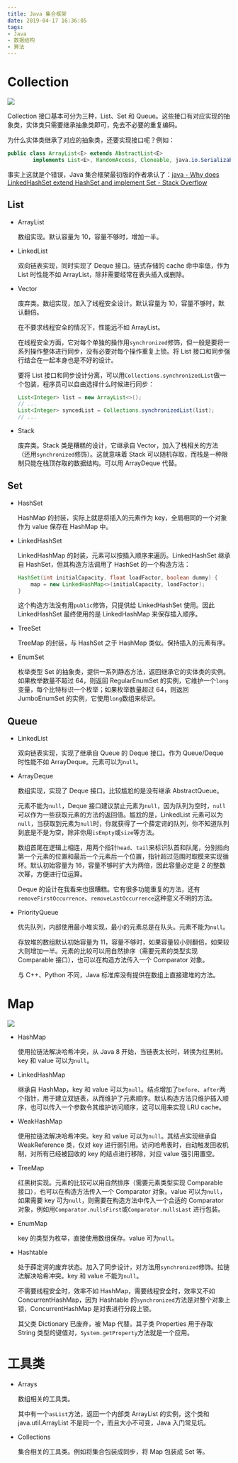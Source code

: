 ```yaml
---
title: Java 集合框架
date: 2019-04-17 16:36:05
tags:
- Java
- 数据结构
- 算法
---
```


# Collection

![](/images/collection.png)

Collection 接口基本可分为三种，List、Set 和 Queue。这些接口有对应实现的抽象类，实体类只需要继承抽象类即可，免去不必要的重复编码。

为什么实体类继承了对应的抽象类，还要实现接口呢？例如：

```java
public class ArrayList<E> extends AbstractList<E>
        implements List<E>, RandomAccess, Cloneable, java.io.Serializable
```

事实上这就是个错误，Java 集合框架最初版的作者承认了：[java - Why does LinkedHashSet<E> extend HashSet<e> and implement Set<E> - Stack Overflow](https://stackoverflow.com/questions/2165204/why-does-linkedhashsete-extend-hashsete-and-implement-sete)


## List

- ArrayList

  数组实现。默认容量为 10，容量不够时，增加一半。

- LinkedList

  双向链表实现，同时实现了 Deque 接口。链式存储的 cache 命中率低，作为 List 时性能不如 ArrayList，除非需要经常在表头插入或删除。

- Vector

  废弃类。数组实现，加入了线程安全设计。默认容量为 10，容量不够时，默认翻倍。

  在不要求线程安全的情况下，性能远不如 ArrayList。

  在线程安全方面，它对每个单独的操作用`synchronized`修饰，但一般是要将一系列操作整体进行同步，没有必要对每个操作重复上锁。将 List 接口和同步强行结合在一起本身也是不好的设计。

  要将 List 接口和同步设计分离，可以用`Collections.synchronizedList`做一个包装，程序员可以自由选择什么时候进行同步：

  ```java
  List<Integer> list = new ArrayList<>();
  // ...
  List<Integer> syncedList = Collections.synchronizedList(list);
  // ...
  ```

- Stack

  废弃类。Stack 类是糟糕的设计，它继承自 Vector，加入了栈相关的方法（还用`synchronized`修饰）。这就意味着 Stack 可以随机存取，而栈是一种限制只能在栈顶存取的数据结构。可以用 ArrayDeque 代替。


## Set

- HashSet

  HashMap 的封装，实际上就是将插入的元素作为 key，全局相同的一个对象作为 value 保存在 HashMap 中。

- LinkedHashSet

  LinkedHashMap 的封装，元素可以按插入顺序来遍历。LinkedHashSet 继承自 HashSet，但其构造方法调用了 HashSet 的一个构造方法：

  ```java
  HashSet(int initialCapacity, float loadFactor, boolean dummy) {
      map = new LinkedHashMap<>(initialCapacity, loadFactor);
  }
  ```

  这个构造方法没有用`public`修饰，只提供给 LinkedHashSet 使用。因此 LinkedHashSet 最终使用的是 LinkedHashMap 来保存插入顺序。

- TreeSet

  TreeMap 的封装，与 HashSet 之于 HashMap 类似。保持插入的元素有序。

- EnumSet

  枚举类型 Set 的抽象类，提供一系列静态方法，返回继承它的实体类的实例。如果枚举数量不超过 64，则返回 RegularEnumSet 的实例，它维护一个`long`变量，每个比特标识一个枚举；如果枚举数量超过 64，则返回 JumboEnumSet 的实例，它使用`long`数组来标识。


## Queue

- LinkedList

  双向链表实现，实现了继承自 Queue 的 Deque 接口。作为 Queue/Deque 时性能不如 ArrayDeque。元素可以为`null`。

- ArrayDeque

  数组实现，实现了 Deque 接口。比较尴尬的是没有继承 AbstractQueue。

  元素不能为`null`，Deque 接口建议禁止元素为`null`，因为队列为空时，`null`可以作为一些获取元素的方法的返回值。尴尬的是，LinkedList 元素可以为`null`，当获取到元素为`null`时，你就获得了一个薛定谔的队列，你不知道队列到底是不是为空，除非你用`isEmpty`或`size`等方法。

  数组首尾在逻辑上相连，用两个指针`head`、`tail`来标识队首和队尾，分别指向第一个元素的位置和最后一个元素后一个位置，指针超过范围时取模来实现循环。默认初始容量为 16，容量不够时扩大为两倍，因此容量必定是 2 的整数次幂，方便进行位运算。

  Deque 的设计在我看来也很糟糕。它有很多功能重复的方法，还有`removeFirstOccurrence`、`removeLastOccurrence`这种意义不明的方法。

- PriorityQueue

  优先队列，内部使用最小堆实现，最小的元素总是在队头。元素不能为`null`。

  存放堆的数组默认初始容量为 11，容量不够时，如果容量较小则翻倍，如果较大则增加一半。元素的比较可以用自然排序（需要元素的类型实现 Comparable 接口），也可以在构造方法传入一个 Comparator 对象。

  与 C++、Python 不同，Java 标准库没有提供在数组上直接建堆的方法。


# Map

![](/images/map.png)

- HashMap

  使用拉链法解决哈希冲突，从 Java 8 开始，当链表太长时，转换为红黑树。key 和 value 可以为`null`。

- LinkedHashMap

  继承自 HashMap，key 和 value 可以为`null`。结点增加了`before`、`after`两个指针，用于建立双链表，从而维护了元素顺序。默认构造方法只维护插入顺序，也可以传入一个参数令其维护访问顺序，这可以用来实现 LRU cache。

- WeakHashMap

  使用拉链法解决哈希冲突。key 和 value 可以为`null`。其结点实现继承自 WeakReference 类，仅对 key 进行弱引用。访问哈希表时，自动触发回收机制，对所有已经被回收的 key 的结点进行移除，对应 value 强引用置空。

- TreeMap

  红黑树实现。元素的比较可以用自然排序（需要元素类型实现 Comparable 接口），也可以在构造方法传入一个 Comparator 对象。value 可以为`null`，如果需要 key 可为`null`，则需要在构造方法中传入一个合适的 Comparator 对象，例如用`Comparator.nullsFirst`或`Comparator.nullsLast` 进行包装。

- EnumMap

  key 的类型为枚举，直接使用数组保存。value 可为`null`。

- Hashtable

  处于薛定谔的废弃状态。加入了同步设计，对方法用`synchronized`修饰。拉链法解决哈希冲突。key 和 value 不能为`null`。

  不需要线程安全时，效率不如 HashMap，需要线程安全时，效率又不如 ConcurrentHashMap，因为 Hashtable 的`synchronized`方法是对整个对象上锁，ConcurrentHashMap 是对表进行分段上锁。

  其父类 Dictionary 已废弃，被 Map 代替。其子类 Properties 用于存取 String 类型的键值对，`System.getProperty`方法就是一个应用。


# 工具类

- Arrays

  数组相关的工具类。

  其中有一个`asList`方法，返回一个内部类 ArrayList 的实例，这个类和 java.util.ArrayList 不是同一个，而且大小不可变，Java 入门常见坑。

- Collections

  集合相关的工具类。例如将集合包装成同步，将 Map 包装成 Set 等。

